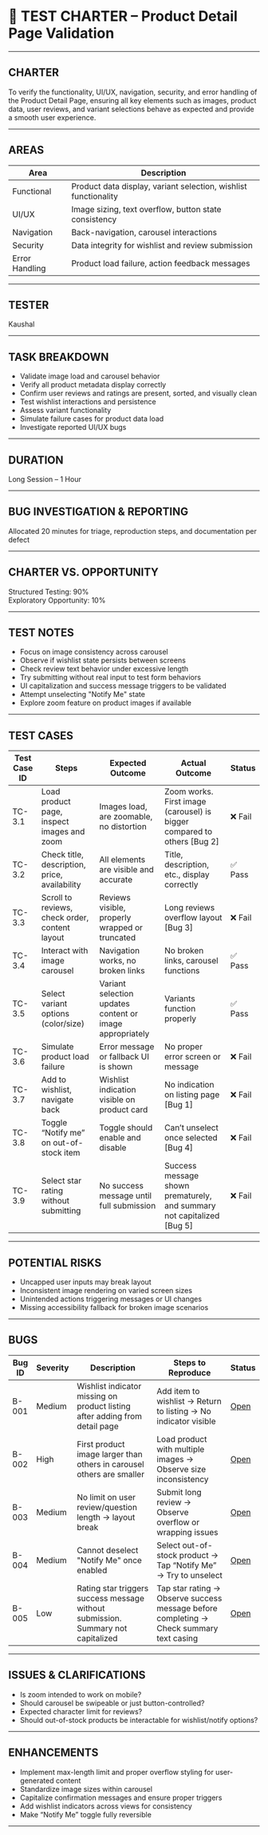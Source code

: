 # 🧪 TEST CHARTER – Product Detail Page Validation

---

## **CHARTER**
To verify the functionality, UI/UX, navigation, security, and error handling of the Product Detail Page, ensuring all key elements such as images, product data, user reviews, and variant selections behave as expected and provide a smooth user experience.

---

## **AREAS**

| Area           | Description                                                                 |
|----------------|-----------------------------------------------------------------------------|
| Functional     | Product data display, variant selection, wishlist functionality            |
| UI/UX          | Image sizing, text overflow, button state consistency                      |
| Navigation     | Back-navigation, carousel interactions                                      |
| Security       | Data integrity for wishlist and review submission                          |
| Error Handling | Product load failure, action feedback messages                             |

---

## **TESTER**
Kaushal

---

## **TASK BREAKDOWN**
- Validate image load and carousel behavior
- Verify all product metadata display correctly
- Confirm user reviews and ratings are present, sorted, and visually clean
- Test wishlist interactions and persistence
- Assess variant functionality
- Simulate failure cases for product data load
- Investigate reported UI/UX bugs

---

## **DURATION**
Long Session – 1 Hour

---

## **BUG INVESTIGATION & REPORTING**
Allocated 20 minutes for triage, reproduction steps, and documentation per defect

---

## **CHARTER VS. OPPORTUNITY**
Structured Testing: 90%  
Exploratory Opportunity: 10%

---

## **TEST NOTES**
- Focus on image consistency across carousel
- Observe if wishlist state persists between screens
- Check review text behavior under excessive length
- Try submitting without real input to test form behaviors
- UI capitalization and success message triggers to be validated
- Attempt unselecting "Notify Me" state
- Explore zoom feature on product images if available

---

## **TEST CASES**

| Test Case ID | Steps                                                                 | Expected Outcome                                                                 | Actual Outcome                                                                                                 | Status     |
|--------------|-----------------------------------------------------------------------|----------------------------------------------------------------------------------|----------------------------------------------------------------------------------------------------------------|------------|
| TC-3.1       | Load product page, inspect images and zoom                           | Images load, are zoomable, no distortion                                        | Zoom works. First image (carousel) is bigger compared to others [Bug 2]                                                | ❌ Fail     |
| TC-3.2       | Check title, description, price, availability                        | All elements are visible and accurate                                           | Title, description, etc., display correctly                                                                   | ✅ Pass     |
| TC-3.3       | Scroll to reviews, check order, content layout                       | Reviews visible, properly wrapped or truncated                                 | Long reviews overflow layout [Bug 3]                                                                           | ❌ Fail     |
| TC-3.4       | Interact with image carousel                                          | Navigation works, no broken links                                               | No broken links, carousel functions                                                                            | ✅ Pass     |
| TC-3.5       | Select variant options (color/size)                                   | Variant selection updates content or image appropriately                        | Variants function properly                                                                                     | ✅ Pass     |
| TC-3.6       | Simulate product load failure                                         | Error message or fallback UI is shown                                          |  No proper error screen or message                                                                                |❌ Fail    |
| TC-3.7       | Add to wishlist, navigate back                                        | Wishlist indication visible on product card                                    | No indication on listing page [Bug 1]                                                                          | ❌ Fail     |
| TC-3.8       | Toggle “Notify me” on out-of-stock item                              | Toggle should enable and disable                                                | Can’t unselect once selected [Bug 4]                                                                           | ❌ Fail     |
| TC-3.9       | Select star rating without submitting                                | No success message until full submission                                       | Success message shown prematurely, and summary not capitalized [Bug 5]                                         | ❌ Fail     |

---

## **POTENTIAL RISKS**
- Uncapped user inputs may break layout
- Inconsistent image rendering on varied screen sizes
- Unintended actions triggering messages or UI changes
- Missing accessibility fallback for broken image scenarios

---

## **BUGS**

| Bug ID | Severity | Description                                                                                          | Steps to Reproduce                                                                                  | Status     |
|--------|----------|------------------------------------------------------------------------------------------------------|------------------------------------------------------------------------------------------------------|------------|
| B-001  | Medium   | Wishlist indicator missing on product listing after adding from detail page                         | Add item to wishlist → Return to listing → No indicator visible                                     | [Open](https://jam.dev/c/af26cef3-05b3-4de7-968d-a3b4b3406412)       |
| B-002  | High     | First product image larger than others in carousel others are smaller                                                   | Load product with multiple images → Observe size inconsistency                                      | [Open](https://jam.dev/c/6792732a-fd60-44ff-9b0b-a4c35cba71ca)       |
| B-003  | Medium   | No limit on user review/question length → layout break                                                | Submit long review → Observe overflow or wrapping issues                                            | [Open](https://jam.dev/c/5f847950-214a-42b8-b3cc-c98a9a899f62)       |
| B-004  | Medium   | Cannot deselect "Notify Me" once enabled                                                              | Select out-of-stock product → Tap “Notify Me” → Try to unselect                                     | [Open](https://jam.dev/c/45c2e9d5-246a-4700-81d5-7509b74dc309)       |
| B-005  | Low      | Rating star triggers success message without submission. Summary not capitalized                     | Tap star rating → Observe success message before completing → Check summary text casing             | [Open](https://jam.dev/c/1712b825-d2d9-49e8-9123-6710df061eea)       |

---

## **ISSUES & CLARIFICATIONS**
- Is zoom intended to work on mobile?
- Should carousel be swipeable or just button-controlled?
- Expected character limit for reviews?
- Should out-of-stock products be interactable for wishlist/notify options?

---

## **ENHANCEMENTS**
- Implement max-length limit and proper overflow styling for user-generated content
- Standardize image sizes within carousel
- Capitalize confirmation messages and ensure proper triggers
- Add wishlist indicators across views for consistency
- Make “Notify Me” toggle fully reversible

---
